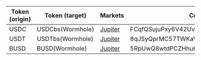 | Token (origin) | Token (target)         | Markets                                                                                            | Contract address                             |
| -------------- | ---------------------- | -------------------------------------------------------------------------------------------------- | -------------------------------------------- |
| USDC           | USDCbs(Wormhole)       | [Jupiter](https://jup.ag/) | FCqfQSujuPxy6V42UvafBhsysWtEq1vhjfMN1PUbgaxA |
| USDT           | USDTbs(Wormhole)       | [Jupiter](https://jup.ag/) | 8qJSyQprMC57TWKaYEmetUR3UUiTP2M3hXdcvFhkZdmv |
| BUSD           | BUSD(Wormhole)         | [Jupiter](https://jup.ag/) | 5RpUwQ8wtdPCZHhu6MERp2RGrpobsbZ6MH5dDHkUjs2  |
